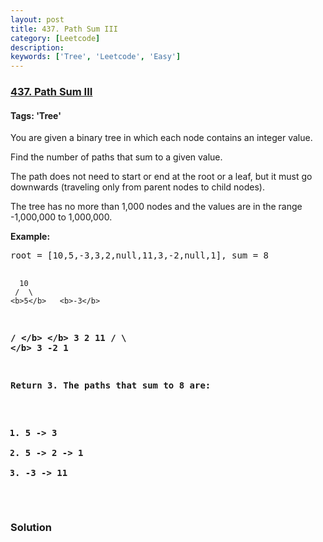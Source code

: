 ```yaml
---
layout: post
title: 437. Path Sum III
category: [Leetcode]
description: 
keywords: ['Tree', 'Leetcode', 'Easy']
---
```

### [437. Path Sum III](https://leetcode.com/problems/path-sum-iii)

#### Tags: 'Tree'

<div class="content__u3I1 question-content__JfgR"><div><p>You are given a binary tree in which each node contains an integer value.</p>
<p>Find the number of paths that sum to a given value.</p>
<p>The path does not need to start or end at the root or a leaf, but it must go downwards
(traveling only from parent nodes to child nodes).</p>
<p>The tree has no more than 1,000 nodes and the values are in the range -1,000,000 to 1,000,000.

</p><p><b>Example:</b>
</p><pre>root = [10,5,-3,3,2,null,11,3,-2,null,1], sum = 8

      10
     /  \
    <b>5</b>   <b>-3</b>
   <b>/</b> <b>\</b>    <b>\</b>
  <b>3</b>   <b>2</b>   <b>11</b>
 / \   <b>\</b>
3  -2   <b>1</b>

Return 3. The paths that sum to 8 are:

1.  5 -&gt; 3
2.  5 -&gt; 2 -&gt; 1
3. -3 -&gt; 11
</pre>
<p></p></div></div>

### Solution

